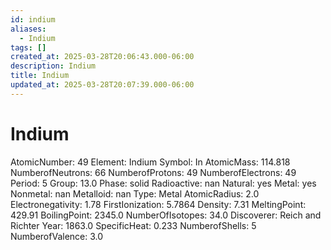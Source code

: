 ```yaml
---
id: indium
aliases:
  - Indium
tags: []
created_at: 2025-03-28T20:06:43.000-06:00
description: Indium
title: Indium
updated_at: 2025-03-28T20:07:39.000-06:00
---
```


# Indium
AtomicNumber: 49
Element: Indium
Symbol: In
AtomicMass: 114.818
NumberofNeutrons: 66
NumberofProtons: 49
NumberofElectrons: 49
Period: 5
Group: 13.0
Phase: solid
Radioactive: nan
Natural: yes
Metal: yes
Nonmetal: nan
Metalloid: nan
Type: Metal
AtomicRadius: 2.0
Electronegativity: 1.78
FirstIonization: 5.7864
Density: 7.31
MeltingPoint: 429.91
BoilingPoint: 2345.0
NumberOfIsotopes: 34.0
Discoverer: Reich and Richter
Year: 1863.0
SpecificHeat: 0.233
NumberofShells: 5
NumberofValence: 3.0
